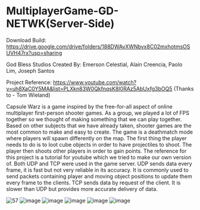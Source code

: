 # MultiplayerGame-GD-NETWK(Server-Side)

Download Build: https://drive.google.com/drive/folders/188DWAvXWNbvx8C02mxhotmsOSUVH47rx?usp=sharing

God Bless Studios
Created By: Emerson Celestial, Alain Creencia, Paolo Lim, Joseph Santos

Project Reference: https://www.youtube.com/watch?v=uh8XaC0Y5MA&list=PLXkn83W0QkfnqsK8I0RAz5AbUxfg3bOQ5 (Thanks to - Tom Wieland)

Capsule Warz is a game inspired by the free-for-all aspect of online multiplayer first-person shooter games. As a group, we played a lot of FPS together so we thought of making something that we can play together. Based on other subjects that we have already taken, shooter games are the most common to make and easy to create. The game is a deathmatch mode where players will spawn differently on the map. The first thing the player needs to do is to loot cube objects in order to have projectiles to shoot. The player then shoots other players in order to gain points. The reference for this project is a tutorial for youtube which we tried to make our own version of. Both UDP and TCP were used in the game server. UDP sends data every frame, it is fast but not very reliable in its accuracy. It is commonly used to send packets containing player and moving object positions to update them every frame to the clients. TCP sends data by request of the client. It is slower than UDP but provides more accurate delivery of data.

![57](https://user-images.githubusercontent.com/80930588/177790740-48c754b9-cff8-4135-b28a-25c0fa8e2f6f.gif)
![image](https://user-images.githubusercontent.com/80930588/177791881-f04ec2b9-b683-4a0c-af88-15626931546f.png)
![image](https://user-images.githubusercontent.com/80930588/177788739-c070858c-e36d-4204-8073-8f27f38a24ac.png)
![image](https://user-images.githubusercontent.com/80930588/177789042-ffaea094-e490-48de-9140-ac5e4b20238c.png)
![image](https://user-images.githubusercontent.com/80930588/177789135-1450134a-dd88-4f06-9af5-cd4fdb2e4a1b.png)
![image](https://user-images.githubusercontent.com/80930588/177789197-45a33abb-b70a-4298-b577-7ce1f1427f4f.png)
